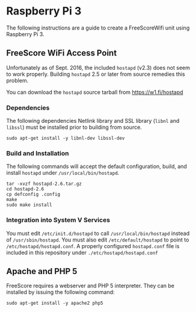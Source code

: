 # Raspberry Pi 3

The following instructions are a guide to create a FreeScoreWifi unit using Raspberry Pi 3.

## FreeScore WiFi Access Point

Unfortunately as of Sept. 2016, the included `hostapd` (v2.3) does not seem to work properly. Building `hostapd` 2.5 or later from source remedies this problem.

You can download the `hostapd` source tarball from https://w1.fi/hostapd

### Dependencies

The following dependencies Netlink library and SSL library (`libnl` and `libssl`) must be installed prior to building from source.

	sudo apt-get install -y libnl-dev libssl-dev
	
### Build and Installation

The following commands will accept the default configuration, build, and install `hostapd` under `/usr/local/bin/hostapd`.

	tar -xvzf hostapd-2.6.tar.gz
	cd hostapd-2.6
	cp defconfig .config
	make
	sudo make install
	
### Integration into System V Services

You must edit `/etc/init.d/hostapd` to call `/usr/local/bin/hostapd` instead of `/usr/sbin/hostapd`. You must also edit `/etc/default/hostapd` to point to `/etc/hostapd/hostapd.conf`. A properly configured `hostapd.conf` file is included in this repository under `./etc/hostapd/hostapd.conf`

## Apache and PHP 5

FreeScore requires a webserver and PHP 5 interpreter. They can be installed by issuing the following command:

	sudo apt-get install -y apache2 php5
